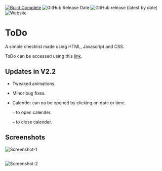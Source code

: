 [![Build Complete](https://img.shields.io/badge/build-passing-brightgreen)](https://todo.admbot.repl.co/)
![GitHub Release Date](https://img.shields.io/github/release-date/adm410/ToDo)
![GitHub release (latest by date)](https://img.shields.io/github/v/release/adm410/ToDo)
![Website](https://img.shields.io/website?url=https://adm410.github.io/ToDo/)

# ToDo 

A simple checklist made using HTML, Javascript and CSS.

ToDo can be accessed using this [link](https://adm410.github.io/ToDo/).

## Updates in V2.2

- Tweaked animations.

- Minor bug fixes.

- Calender can no be opened by clicking on date or time.

    `→` to open calender.

    `←` to close calender.

## Screenshots
![Screenshot-1](https://user-images.githubusercontent.com/90643958/159159180-14e2adf7-2f1b-4bbe-89e4-9ae2267cfa5d.png)
## 
![Screenshot-2](https://user-images.githubusercontent.com/90643958/159159183-1f22298f-fde3-4377-a160-6787088fb269.png)
